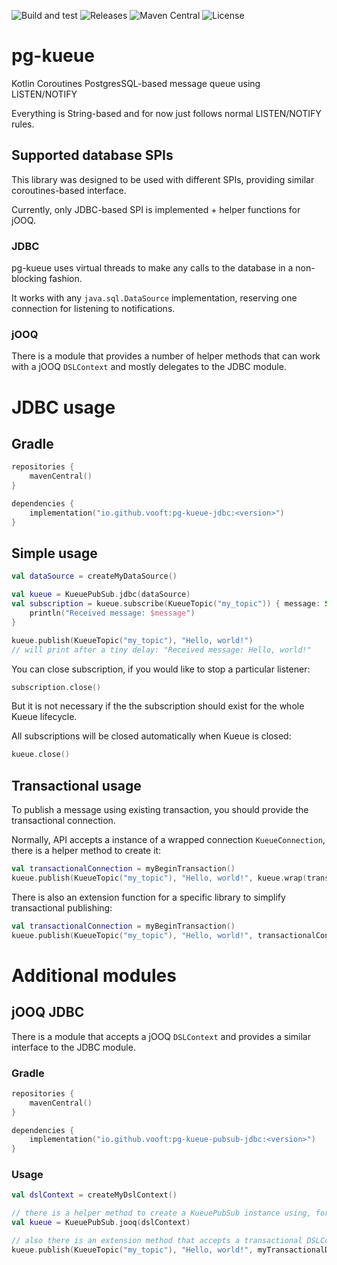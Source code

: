 ![Build and test](https://github.com/vooft/pg-kueue/actions/workflows/build.yml/badge.svg?branch=main)
![Releases](https://img.shields.io/github/v/release/vooft/pg-kueue)
![Maven Central](https://img.shields.io/maven-central/v/io.github.vooft/pg-kueue-core)
![License](https://img.shields.io/github/license/vooft/pg-kueue)

# pg-kueue
Kotlin Coroutines PostgresSQL-based message queue using LISTEN/NOTIFY

Everything is String-based and for now just follows normal LISTEN/NOTIFY rules.

## Supported database SPIs
This library was designed to be used with different SPIs, providing similar coroutines-based interface.

Currently, only JDBC-based SPI is implemented + helper functions for jOOQ.

### JDBC
pg-kueue uses virtual threads to make any calls to the database in a non-blocking fashion.

It works with any `java.sql.DataSource` implementation, reserving one connection for listening to notifications.

### jOOQ
There is a module that provides a number of helper methods that can work with a jOOQ `DSLContext` and mostly delegates to the JDBC module.

# JDBC usage

## Gradle
```kotlin
repositories {
    mavenCentral()
}

dependencies {
    implementation("io.github.vooft:pg-kueue-jdbc:<version>")
}
```

## Simple usage
```kotlin
val dataSource = createMyDataSource()

val kueue = KueuePubSub.jdbc(dataSource)
val subscription = kueue.subscribe(KueueTopic("my_topic")) { message: String ->
    println("Received message: $message")
}

kueue.publish(KueueTopic("my_topic"), "Hello, world!")
// will print after a tiny delay: "Received message: Hello, world!"
```

You can close subscription, if you would like to stop a particular listener:
```kotlin
subscription.close()
```

But it is not necessary if the the subscription should exist for the whole Kueue lifecycle.

All subscriptions will be closed automatically when Kueue is closed:
```kotlin
kueue.close()
```

## Transactional usage
To publish a message using existing transaction, you should provide the transactional connection.

Normally, API accepts a instance of a wrapped connection `KueueConnection`, there is a helper method to create it:
```kotlin
val transactionalConnection = myBeginTransaction()
kueue.publish(KueueTopic("my_topic"), "Hello, world!", kueue.wrap(transactionalConnection))
``` 

There is also an extension function for a specific library to simplify transactional publishing:
```kotlin
val transactionalConnection = myBeginTransaction()
kueue.publish(KueueTopic("my_topic"), "Hello, world!", transactionalConnection) // an extension function must be imported explicitly
```

# Additional modules
## jOOQ JDBC
There is a module that accepts a jOOQ `DSLContext` and provides a similar interface to the JDBC module.

### Gradle
```kotlin
repositories {
    mavenCentral()
}

dependencies {
    implementation("io.github.vooft:pg-kueue-pubsub-jdbc:<version>")
}
```

### Usage
```kotlin
val dslContext = createMyDslContext()

// there is a helper method to create a KueuePubSub instance using, for example, a non-transactional DSLContext
val kueue = KueuePubSub.jooq(dslContext)

// also there is an extension method that accepts a transactional DSLContext to publish notification within a transaction
kueue.publish(KueueTopic("my_topic"), "Hello, world!", myTransactionalDslContext)
```
